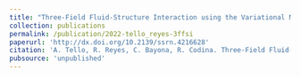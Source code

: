 ```yaml
---
title: "Three-Field Fluid-Structure Interaction using the Variational Multiscale Method"
collection: publications
permalink: /publication/2022-tello_reyes-3ffsi
paperurl: 'http://dx.doi.org/10.2139/ssrn.4216628'
citation: 'A. Tello, R. Reyes, C. Bayona, R. Codina. Three-Field Fluid-Structure Interaction using the Variational Multiscale Method. <i></i> In preparation.'
pubsource: 'unpublished'
---
```

